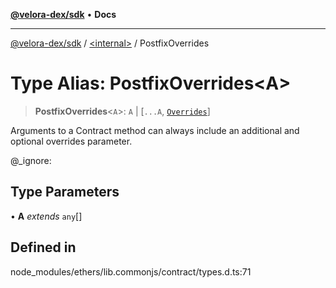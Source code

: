 [**@velora-dex/sdk**](../../README.md) • **Docs**

***

[@velora-dex/sdk](../../globals.md) / [\<internal\>](../README.md) / PostfixOverrides

# Type Alias: PostfixOverrides\<A\>

> **PostfixOverrides**\<`A`\>: `A` \| [`...A`, [`Overrides`](../interfaces/Overrides.md)]

Arguments to a Contract method can always include an additional and
 optional overrides parameter.

 @_ignore:

## Type Parameters

• **A** *extends* `any`[]

## Defined in

node\_modules/ethers/lib.commonjs/contract/types.d.ts:71
